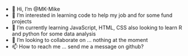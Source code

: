 - 👋 Hi, I’m @MK-Mike
- 👀 I’m interested in learning code to help my job and for some fund projects
- 🌱 I’m currently learning JavaScript, HTML, CSS also looking to learn R and python for some data analysis
- 💞️ I’m looking to collaborate on ... nothing at the moment
- 📫 How to reach me ... send me a message on github?

<!---
MK-Mike/MK-Mike is a ✨ special ✨ repository because its `README.md` (this file) appears on your GitHub profile.
You can click the Preview link to take a look at your changes.
--->
